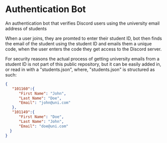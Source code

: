 # Authentication Bot

An authentication bot that verifies Discord users using the university email address of students

When a user joins, they are promted to enter their student ID, bot then finds the email of the student using the student ID and emails them a unique code, when the user enters the code they get access to the Discord server.

For security reasons the actual process of getting university emails from a student ID is not part of this public repository, but it can be easily added in, or read in with a "students.json", where, "students.json" is structured as such:   

```json
{
   "101160":{
      "First Name": "John",
      "Last Name": "Doe",
      "Email": "john@uni.com"
   },
   "101149":{
      "First Name": "Doe",
      "Last Name": "John",
      "Email": "doe@uni.com"
  }
}
```

